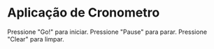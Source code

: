 # Aplicação de Cronometro 

Pressione "Go!" para iniciar.
Pressione "Pause" para parar.
Pressione "Clear" para limpar. 
